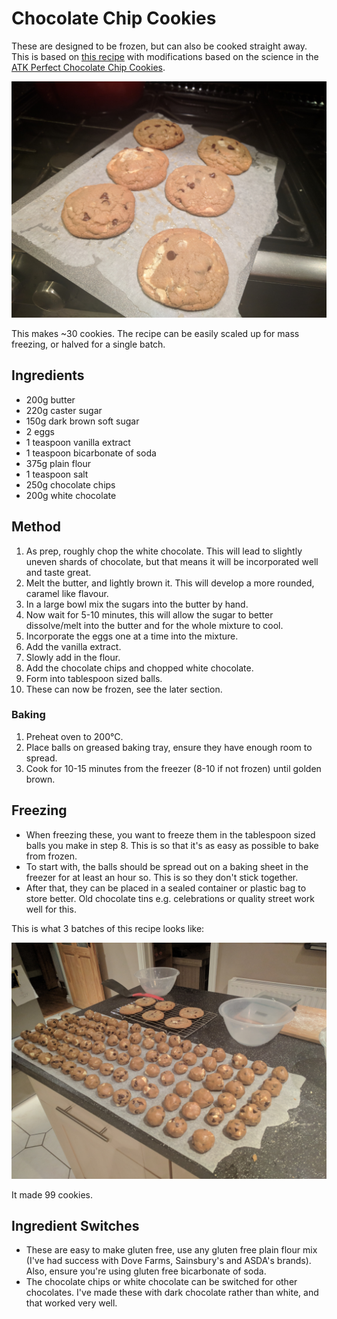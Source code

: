 
# Chocolate Chip Cookies # 

These are designed to be frozen, but can also be cooked straight away. This is based on [this recipe](http://allrecipes.co.uk/recipe/12570/freezer-friendly-chocolate-chip-cookies.aspx) with modifications based on the science in the [ATK Perfect Chocolate Chip Cookies](https://www.americastestkitchen.com/recipes/4737-perfect-chocolate-chip-cookies).

![baked-freezer-cookies](/public/images/Freezer-Cookies-Baked.jpg)

This makes ~30 cookies. The recipe can be easily scaled up for mass freezing, or halved for a single batch.

## Ingredients ## 

- 200g butter
- 220g caster sugar
- 150g dark brown soft sugar
- 2 eggs
- 1 teaspoon vanilla extract
- 1 teaspoon bicarbonate of soda
- 375g plain flour
- 1 teaspoon salt
- 250g chocolate chips
- 200g white chocolate

## Method ## 

1. As prep, roughly chop the white chocolate. This will lead to slightly uneven shards of chocolate, but that means it will be incorporated well and taste great.
2. Melt the butter, and lightly brown it. This will develop a more rounded, caramel like flavour.
3. In a large bowl mix the sugars into the butter by hand.
4. Now wait for 5-10 minutes, this will allow the sugar to better dissolve/melt into the butter and for the whole mixture to cool.
4. Incorporate the eggs one at a time into the mixture.
5. Add the vanilla extract.
6. Slowly add in the flour.
7. Add the chocolate chips and chopped white chocolate.
8. Form into tablespoon sized balls.
9. These can now be frozen, see the later section.

### Baking

1. Preheat oven to 200°C.
2. Place balls on greased baking tray, ensure they have enough room to spread.
2. Cook for 10-15 minutes from the freezer (8-10 if not frozen) until golden brown.

## Freezing

- When freezing these, you want to freeze them in the tablespoon sized balls you make in step 8. This is so that it's as easy as possible to bake from frozen.
- To start with, the balls should be spread out on a baking sheet in the freezer for at least an hour so. This is so they don't stick together.
- After that, they can be placed in a sealed container or plastic bag to store better. Old chocolate tins e.g. celebrations or quality street work well for this.

This is what 3 batches of this recipe looks like:

![Freezer Cookies Prep](/public/images/Freezer-Cookies-Prep.jpg)

It made 99 cookies.

## Ingredient Switches

- These are easy to make gluten free, use any gluten free plain flour mix (I've had success with Dove Farms, Sainsbury's and ASDA's brands). Also, ensure you're using gluten free bicarbonate of soda.
- The chocolate chips or white chocolate can be switched for other chocolates. I've made these with dark chocolate rather than white, and that worked very well.

